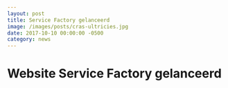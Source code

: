 ```yaml
---
layout: post
title: Service Factory gelanceerd
image: /images/posts/cras-ultricies.jpg
date: 2017-10-10 00:00:00 -0500
category: news
---
```



# Website Service Factory gelanceerd



 
